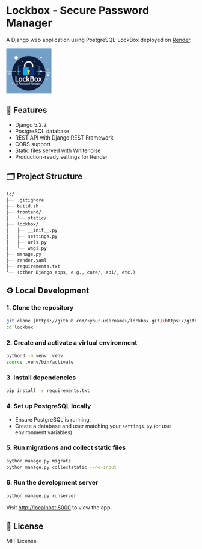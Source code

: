 # Lockbox - Secure Password Manager

A Django web application using PostgreSQL-LockBox deployed on [Render](https://lockbox-zkgy.onrender.com/).

<p align="left">
  <img src="lockbox-logo.png" alt="Lockbox" width="120"/>
</p>


## 🚀 Features

- Django 5.2.2
- PostgreSQL database
- REST API with Django REST Framework
- CORS support
- Static files served with Whitenoise
- Production-ready settings for Render


## 🗂️ Project Structure

```
lc/
├── .gitignore
├── build.sh
├── frontend/
│   └── static/
├── lockbox/
│   ├── __init__.py
│   ├── settings.py
│   ├── urls.py
│   └── wsgi.py
├── manage.py
├── render.yaml
├── requirements.txt
└── (other Django apps, e.g., core/, api/, etc.)
```


## ⚙️ Local Development

### 1. Clone the repository

```bash
git clone [https://github.com/<your-username>/lockbox.git](https://github.com/ishikasingh777/lockbox.git)
cd lockbox
```

### 2. Create and activate a virtual environment

```bash
python3 -m venv .venv
source .venv/bin/activate
```

### 3. Install dependencies

```bash
pip install -r requirements.txt
```

### 4. Set up PostgreSQL locally

- Ensure PostgreSQL is running.
- Create a database and user matching your `settings.py` (or use environment variables).

### 5. Run migrations and collect static files

```bash
python manage.py migrate
python manage.py collectstatic --no-input
```

### 6. Run the development server

```bash
python manage.py runserver
```

Visit [http://localhost:8000](http://localhost:8000) to view the app.


## 📄 License

MIT License

